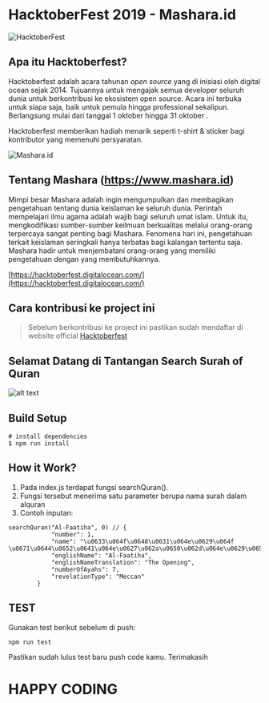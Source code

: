 # HacktoberFest 2019 - Mashara.id
![HacktoberFest](https://vinitshahdeo.github.io/HacktoberFest2K19/hacktoberfestfooter.png)

## Apa itu Hacktoberfest?
Hacktoberfest adalah acara tahunan *open source* yang di inisiasi oleh digital ocean sejak 2014. Tujuannya untuk mengajak semua developer seluruh dunia untuk berkontribusi ke ekosistem open source. Acara ini terbuka untuk siapa saja, baik untuk pemula hingga professional sekalipun. Berlangsung mulai dari tanggal 1 oktober hingga 31 oktober .

Hacktoberfest memberikan hadiah menarik seperti t-shirt & sticker bagi kontributor yang memenuhi persyaratan.

![Mashara.id](https://www.mashara.id/_nuxt/img/2751b66.jpg)

## Tentang Mashara (https://www.mashara.id)
Mimpi besar Mashara adalah ingin mengumpulkan dan membagikan pengetahuan tentang dunia keislaman ke seluruh dunia. Perintah mempelajari ilmu agama adalah wajib bagi seluruh umat islam. Untuk itu, mengkodifikasi sumber-sumber keilmuan berkualitas melalui orang-orang terpercaya sangat penting bagi Mashara. Fenomena hari ini, pengetahuan terkait keislaman seringkali hanya terbatas bagi kalangan tertentu saja. Mashara hadir untuk menjembatani orang-orang yang memiliki pengetahuan dengan yang membutuhkannya.


[https://hacktoberfest.digitalocean.com/](https://hacktoberfest.digitalocean.com/)

## Cara kontribusi ke project ini
>Sebelum berkontribusi ke project ini pastikan sudah mendaftar di website official [Hacktoberfest](https://hacktoberfest.digitalocean.com/)

## Selamat Datang di Tantangan Search Surah of Quran

![alt text](https://www.mashara.id/_nuxt/img/2751b66.jpg)

## Build Setup
```
# install dependencies
$ npm run install
```

## How it Work?
1. Pada index.js terdapat fungsi searchQuran(). 
2. Fungsi tersebut menerima satu parameter berupa nama surah dalam alquran
3. Contoh inputan: 
```
searchQuran("Al-Faatiha", 0) // {
            "number": 1,
            "name": "\u0633\u064f\u0648\u0631\u064e\u0629\u064f \u0671\u0644\u0652\u0641\u064e\u0627\u062a\u0650\u062d\u064e\u0629\u0650",
            "englishName": "Al-Faatiha",
            "englishNameTranslation": "The Opening",
            "numberOfAyahs": 7,
            "revelationType": "Meccan"
        }
```

## TEST
Gunakan test berikut sebelum di push: 
```
npm run test
```
Pastikan sudah lulus test baru push code kamu. Terimakasih

# HAPPY CODING

